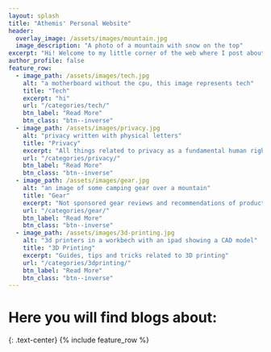 ```yaml
---
layout: splash
title: "Athemis' Personal Website"
header:
  overlay_image: /assets/images/mountain.jpg
  image_description: "A photo of a mountain with snow on the top"
excerpt: "Hi! Welcome to my little corner of the web where I post about a wide variety of topics that I'm passionate about."
author_profile: false
feature_row:
  - image_path: /assets/images/tech.jpg
    alt: "a motherboard without the cpu, this image represents tech"
    title: "Tech"
    excerpt: "hi"
    url: "/categories/tech/"
    btn_label: "Read More"
    btn_class: "btn--inverse"
  - image_path: /assets/images/privacy.jpg
    alt: "privacy written with physical letters"
    title: "Privacy"
    excerpt: "All things related to privacy as a fundamental human right especially in the digital age"
    url: "/categories/privacy/"
    btn_label: "Read More"
    btn_class: "btn--inverse"
  - image_path: /assets/images/gear.jpg
    alt: "an image of some camping gear over a mountain"
    title: "Gear"
    excerpt: "Not sponsored gear reviews and recommendations of products I owned or have owned, spanning different categories like camping, photography, EDC, stationary, travel, etc"
    url: "/categories/gear/"
    btn_label: "Read More"
    btn_class: "btn--inverse"
  - image_path: /assets/images/3d-printing.jpg
    alt: "3d printers in a workbech with an ipad showing a CAD model"
    title: "3D Printing"
    excerpt: "Guides, tips and tricks related to 3D printing"
    url: "/categories/3dprinting/"
    btn_label: "Read More"
    btn_class: "btn--inverse"
---
```


# Here you will find blogs about:

{: .text-center}
{% include feature_row %}

<script src='https://storage.ko-fi.com/cdn/scripts/overlay-widget.js'></script>
<script>
  kofiWidgetOverlay.draw('athem1s', {
    'type': 'floating-chat',
    'floating-chat.donateButton.text': 'Support me',
    'floating-chat.donateButton.background-color': '#00b9fe',
    'floating-chat.donateButton.text-color': '#fff'
  });
</script>
